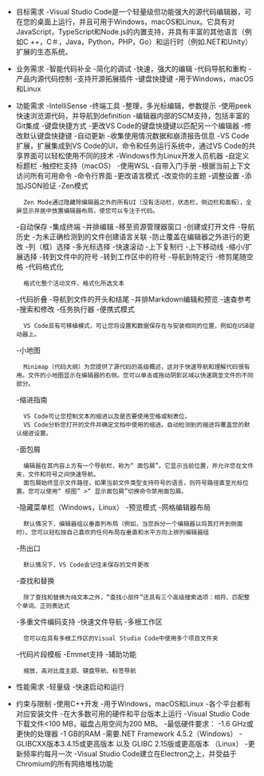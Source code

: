 - 目标需求
    -Visual Studio Code是一个轻量级但功能强大的源代码编辑器，可在您的桌面上运行，并且可用于Windows，macOS和Linux。它具有对JavaScript，TypeScript和Node.js的内置支持，并具有丰富的其他语言（例如C ++，C＃，Java，Python，PHP，Go）和运行时（例如.NET和Unity）扩展的生态系统。

- 业务需求
    -智能代码补全
    -简化的调试
    -快速，强大的编辑
    -代码导航和重构
    -产品内源代码控制
    -支持开源拓展插件
    -键盘快捷键
    -用于Windows，macOS和Linux

- 功能需求
    -IntelliSense
    -终端工具
    -整理，多光标编辑，参数提示
    -使用peek快速浏览源代码，并导航到definition
    -编辑器内部的SCM支持，包括丰富的Git集成
    -键盘快捷方式
    -更改VS Code的键盘快捷键以匹配另一个编辑器
    -修改默认键盘快捷键
    -自动更新
    -收集使用情况数据和崩溃报告信息
    -VS Code 扩展，扩展集成到VS Code的UI，命令和任务运行系统中，通过VS Code的共享界面可以轻松使用不同的技术
    -Windows作为Linux开发人员机器
    -自定义标题栏
    -触控栏支持（macOS）
    -使用WSL
    -自带入门手册
    -根据当前上下文访问所有可用命令
    -命令行界面
    -更改语言模式
    -改变你的主题
    -调整设置
    -添加JSON验证
    -Zen模式

        Zen Mode通过隐藏除编辑器之外的所有UI（没有活动栏，状态栏，侧边栏和面板），全屏显示并居中放置编辑器布局，使您可以专注于代码。
    -自动保存
    -集成终端
    -并排编辑
    -移至资源管理器窗口
    -创建或打开文件
    -导航历史
    -为未正确检测到的文件创建语言关联
    -防止覆盖在编辑器之外进行的更改
    -列（框）选择
    -多光标选择
    -快速滚动
    -上下复制行
    -上下移动线
    -缩小/扩展选择
    -转到文件中的符号
    -转到工作区中的符号
    -导航到特定行
    -修剪尾随空格
    -代码格式化

        格式化整个活动文件、格式化所选文本
    -代码折叠
    -导航到文件的开头和结尾
    -并排Markdown编辑和预览
    -速查参考
    -搜索和修改
    -任务执行器
    -便携式模式

        VS Code具有可移植模式，可让您将设置和数据保存在与安装相同的位置，例如在USB驱动器上。
    -小地图

        Minimap（代码大纲）为您提供了源代码的高级概述，这对于快速导航和理解代码很有用。文件的小地图显示在编辑器的右侧。您可以单击或拖动阴影区域以快速跳至文件的不同部分。
    -缩进指南

        VS Code可让您控制文本的缩进以及是否要使用空格或制表位。
        VS Code分析您打开的文件并确定文档中使用的缩进。自动检测到的缩进将覆盖您的默认缩进设置。
    -面包屑

        编辑器在其内容上方有一个导航栏，称为“ 面包屑”。它显示当前位置，并允许您在文件夹，文件和符号之间快速导航。
        面包屑始终显示文件路径，如果当前文件类型支持符号的语言，则符号路径直至光标位置。您可以使用“ 视图” >“ 显示面包屑”切换命令禁用面包屑。
    -隐藏菜单栏（Windows，Linux）
    -预览模式
    -网格编辑器布局

        默认情况下，编辑器组以垂直列布局（例如，当您拆分一个编辑器以将其打开到侧面时）。您可以轻松按自己喜欢的任何布局在垂直和水平方向上排列编辑器组
    -热出口

        默认情况下，VS Code会记住未保存的文件更改
    -查找和替换

        除了查找和替换为纯文本之外，“查找小部件”还具有三个高级搜索选项：相符、匹配整个单词、正则表达式
    -多重文件编码支持
    -快速文件导航
    -多根工作区

        您可以在具有多根工作区的Visual Studio Code中使用多个项目文件夹
    -代码片段模板
    -Emmet支持
    -辅助功能

        缩放、高对比度主题、键盘导航、标签导航

- 性能需求
    -轻量级
    -快速启动和运行

- 约束与限制
    -使用C++开发
    -用于Windows，macOS和Linux
    -各个平台都有对应安装文件
    -在大多数可用的硬件和平台版本上运行
    -Visual Studio Code下载文件<100 MB，磁盘占用空间为200 MB。
    -最低硬件要求：
        -1.6 GHz或更快的处理器
        -1 GB的RAM
    -需要.NET Framework 4.5.2（Windows）
    -GLIBCXX版本3.4.15或更高版本 以及 GLIBC 2.15版或更高版本 （Linux）
    -更新频率约每月一次
    -Visual Studio Code建立在Electron之上，并受益于Chromium的所有网络堆栈功能
